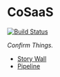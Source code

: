 # CoSaaS

[![Build
Status](https://snap-ci.com/asifrc/cosaas/branch/master/build_image)](https://snap-ci.com/asifrc/cosaas/branch/master)

_Confirm Things._

- [Story Wall](https://github.com/asifrc/cosaas/projects/1)
- [Pipeline](https://snap-ci.com/asifrc/cosaas/branch/master)
